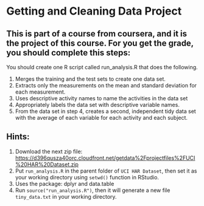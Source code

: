 # Getting and Cleaning Data Project

## This is part of a course from coursera, and it is the project of this course. For you get the grade, you should complete this steps:

You should create one R script called run_analysis.R that does the following.

1. Merges the training and the test sets to create one data set.
2. Extracts only the measurements on the mean and standard deviation for each measurement.
3. Uses descriptive activity names to name the activities in the data set
4. Appropriately labels the data set with descriptive variable names.
5. From the data set in step 4, creates a second, independent tidy data set with the average of each variable for each activity and each subject.

## Hints:

1. Download the next zip file: https://d396qusza40orc.cloudfront.net/getdata%2Fprojectfiles%2FUCI%20HAR%20Dataset.zip
2. Put ```run_analysis.R``` in the parent folder of ```UCI HAR Dataset```, then set it as your working directory using ```setwd()``` function in RStudio.
3. Uses the package: dplyr and data.table
4. Run ```source("run_analysis.R")```, then it will generate a new file ```tiny_data.txt``` in your working directory.
